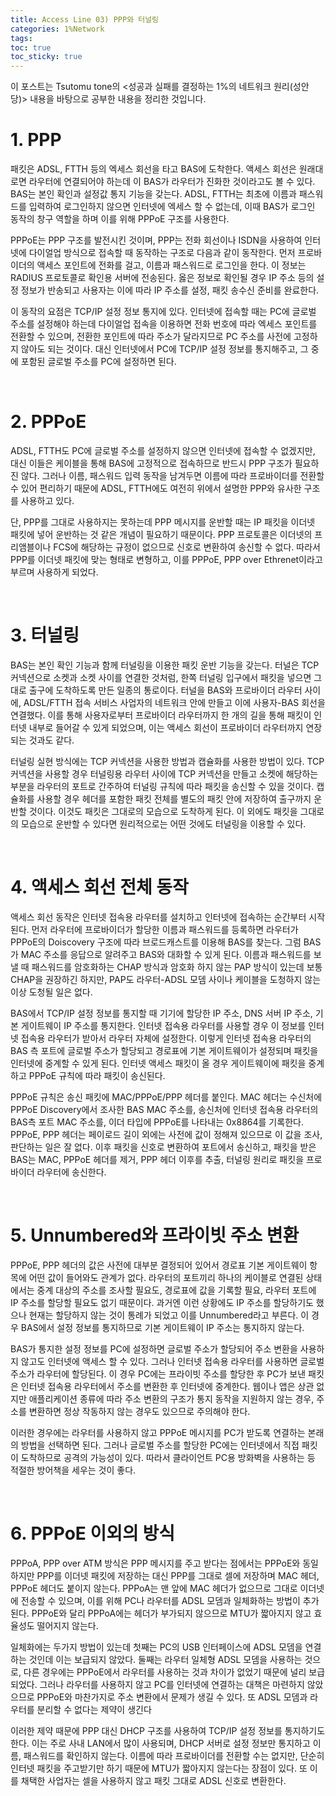 ```yaml
---
title: Access Line 03) PPP와 터널링
categories: 1%Network
tags: 
toc: true
toc_sticky: true
---
```


이 포스트는 Tsutomu tone의 <성공과 실패를 결정하는 1%의 네트워크 원리(성안당)> 내용을 바탕으로 공부한 내용을 정리한 것입니다. 

# **1. PPP**

패킷은 ADSL, FTTH 등의 엑세스 회선을 타고 BAS에 도착한다. 액세스 회선은 원래대로면 라우터에 연결되어야 하는데 이 BAS가 라우터가 진화한 것이라고도 볼 수 있다. BAS는 본인 확인과 설정값 통지 기능을 갖는다. ADSL, FTTH는 최초에 이름과 패스워드를 입력하여 로그인하지 않으면 인터넷에 엑세스 할 수 없는데, 이때 BAS가 로그인 동작의 창구 역할을 하며 이를 위해 PPPoE 구조를 사용한다. 

PPPoE는 PPP 구조를 발전시킨 것이며, PPP는 전화 회선이나 ISDN을 사용하여 인터넷에 다이얼업 방식으로 접속할 때 동작하는 구조로 다음과 같이 동작한다. 먼저 프로바이더의 액세스 포인트에 전화를 걸고, 이름과 패스워드로 로그인을 한다. 이 정보는 RADIUS 프로토콜로 확인용 서버에 전송된다. 옳은 정보로 확인될 경우 IP 주소 등의 설정 정보가 반송되고 사용자는 이에 따라 IP 주소를 설정, 패킷 송수신 준비를 완료한다. 

이 동작의 요점은 TCP/IP 설정 정보 통지에 있다. 인터넷에 접속할 때는 PC에 글로벌 주소를 설정해야 하는데 다이얼업 접속을 이용하면 전화 번호에 따라 엑세스 포인트를 전환할 수 있으며, 전환한 포인트에 따라 주소가 달라지므로 PC 주소를 사전에 고정하지 않아도 되는 것이다. 대신 인터넷에서 PC에 TCP/IP 설정 정보를 통지해주고, 그 중에 포함된 글로벌 주소를 PC에 설정하면 된다. 

<br/>

# **2. PPPoE**

ADSL, FTTH도 PC에 글로벌 주소를 설정하지 않으면 인터넷에 접속할 수 없겠지만, 대신 이들은 케이블을 통해 BAS에 고정적으로 접속하므로 반드시 PPP 구조가 필요하진 않다. 그러나 이름, 패스워드 입력 동작을 남겨두면 이름에 따라 프로바이더를 전환할 수 있어 편리하기 때문에 ADSL, FTTH에도 여전히 위에서 설명한 PPP와 유사한 구조를 사용하고 있다. 

단, PPP를 그대로 사용하지는 못하는데 PPP 메시지를 운반할 때는 IP 패킷을 이더넷 패킷에 넣어 운반하는 것 같은 개념이 필요하기 때문이다. PPP 프로토콜은 이더넷의 프리앰블이나 FCS에 해당하는 규정이 없으므로 신호로 변환하여 송신할 수 없다. 따라서 PPP를 이더넷 패킷에 맞는 형태로 변형하고, 이를 PPPoE, PPP over Ethrenet이라고 부르며 사용하게 되었다. 


<br/>

# **3. 터널링**

BAS는 본인 확인 기능과 함께 터널링을 이용한 패킷 운반 기능을 갖는다. 터널은 TCP 커넥션으로 소켓과 소켓 사이를 연결한 것처럼, 한쪽 터널링 입구에서 패킷을 넣으면 그대로 출구에 도착하도록 만든 일종의 통로이다. 터널을 BAS와 프로바이더 라우터 사이에, ADSL/FTTH 접속 서비스 사업자의 네트워크 안에  만들고 이에 사용자-BAS 회선을 연결했다. 이를 통해 사용자로부터 프로바이더 라우터까지 한 개의 길을 통해 패킷이 인터넷 내부로 들어갈 수 있게 되었으며, 이는 액세스 회선이 프로바이더 라우터까지 연장되는 것과도 같다. 

터널링 실현 방식에는 TCP 커넥션을 사용한 방법과 캡슐화를 사용한 방법이 있다. TCP 커넥션을 사용할 경우 터널링용 라우터 사이에 TCP 커넥션을 만들고 소켓에 해당하는 부분을 라우터의 포트로 간주하여 터널링 규칙에 따라 패킷을 송신할 수 있을 것이다. 캡슐화를 사용할 경우 헤더를 포함한 패킷 전체를 별도의 패킷 안에 저장하여 출구까지 운반할 것이다. 이것도 패킷은 그대로의 모습으로 도착하게 된다. 이 외에도 패킷을 그대로의 모습으로 운반할 수 있다면 원리적으로는 어떤 것에도 터널링을 이용할 수 있다. 

<br/>

# **4. 액세스 회선 전체 동작**

액세스 회선 동작은 인터넷 접속용 라우터를 설치하고 인터넷에 접속하는 순간부터 시작된다. 먼저 라우터에 프로바이더가 할당한 이름과 패스워드를 등록하면 라우터가 PPPoE의 Doiscovery 구조에 따라 브로드캐스트를 이용해 BAS를 찾는다. 그럼 BAS가 MAC 주소를 응답으로 알려주고 BAS와 대화할 수 있게 된다. 이름과 패스워드를 보낼 때 패스워드를 암호화하는 CHAP 방식과 암호화 하지 않는 PAP 방식이 있는데 보통 CHAP을 권장하긴 하지만, PAP도 라우터-ADSL 모뎀 사이나 케이블을 도청하지 않는 이상 도청될 일은 없다. 

BAS에서 TCP/IP 설정 정보를 통지할 때 기기에 할당한 IP 주소, DNS 서버 IP 주소, 기본 게이트웨이 IP 주소를 통지한다. 인터넷 접속용 라우터를 사용할 경우 이 정보를 인터넷 접속용 라우터가 받아서 라우터 자체에 설정한다. 이렇게 인터넷 접속용 라우터의 BAS 측 포트에 글로벌 주소가 할당되고 경로표에 기본 게이트웨이가 설정되며 패킷을 인터넷에 중계할 수 있게 된다. 인터넷 액세스 패킷이 올 경우 게이트웨이에 패킷을 중계하고 PPPoE 규칙에 따라 패킷이 송신된다. 

PPPoE 규칙은 송신 패킷에 MAC/PPPoE/PPP 헤더를 붙인다. MAC 헤더는 수신처에 PPPoE Discovery에서 조사한 BAS MAC 주소를, 송신처에 인터넷 접속용 라우터의 BAS측 포트 MAC 주소를, 이더 타입에 PPPoE를 나타내는 0x8864를 기록한다. PPPoE, PPP 헤더는 페이로드 길이 외에는 사전에 값이 정해져 있으므로 이 값을 조사, 판단하는 일은 잘 없다. 이후 패킷을 신호로 변환하여 포트에서 송신하고, 패킷을 받은 BAS는 MAC, PPPoE 헤더를 제거, PPP 헤더 이후를 추출, 터널링 원리로 패킷을 프로바이더 라우터에 송신한다.

<br/>

# **5. Unnumbered와 프라이빗 주소 변환**

PPPoE, PPP 헤더의 값은 사전에 대부분 결정되어 있어서 경로표 기본 게이트웨이 항목에 어떤 값이 들어와도 관계가 없다. 라우터의 포트끼리 하나의 케이블로 연결된 상태에서는 중계 대상의 주소를 조사할 필요도, 경로표에 값을 기록할 필요, 라우터 포트에 IP 주소를 할당할 필요도 없기 때문이다. 과거엔 이런 상황에도 IP 주소를 할당하기도 했으나 현재는 할당하지 않는 것이 통례가 되었고 이를 Unnumbered라고 부른다. 이 경우 BAS에서 설정 정보를 통지하므로 기본 게이트웨이 IP 주소는 통지하지 않는다. 

BAS가 통지한 설정 정보를 PC에 설정하면 글로벌 주소가 할당되어 주소 변환을 사용하지 않고도 인터넷에 액세스 할 수 있다. 그러나 인터넷 접속용 라우터를 사용하면 글로벌 주소가 라우터에 할당된다. 이 경우 PC에는 프라이빗 주소를 할당한 후 PC가 보낸 패킷은 인터넷 접속용 라우터에서 주소를 변환한 후 인터넷에 중계한다. 웹이나 앱은 상관 없지만 애플리케이션 종류에 따라 주소 변환의 구조가 통지 동작을 지원하지 않는 경우, 주소를 변환하면 정상 작동하지 않는 경우도 있으므로 주의해야 한다. 

이러한 경우에는 라우터를 사용하지 않고 PPPoE 메시지를 PC가 받도록 연결하는 본래의 방법을 선택하면 된다. 그러나 글로벌 주소를 할당한 PC에는 인터넷에서 직접 패킷이 도착하므로 공격의 가능성이 있다. 따라서 클라이언트 PC용 방화벽을 사용하는 등 적절한 방어책을 세우는 것이 좋다. 

<br/>

# **6. PPPoE 이외의 방식**

PPPoA, PPP over ATM 방식은 PPP 메시지를 주고 받다는 점에서는 PPPoE와 동일하지만 PPP를 이더넷 패킷에 저장하는 대신 PPP를 그대로 셀에 저장하며 MAC 헤더, PPPoE 헤더도 붙이지 않는다. PPPoA는 맨 앞에 MAC 헤더가 없으므로 그대로 이더넷에 전송할 수 있으며, 이를 위해 PC나 라우터를 ADSL 모뎀과 일체화하는 방법이 추가된다. PPPoE와 달리 PPPoA에는 헤더가 부가되지 않으므로 MTU가 짧아지지 않고 효율성도 떨어지지 않는다. 

일체화에는 두가지 방법이 있는데 첫째는 PC의 USB 인터페이스에 ADSL 모뎀을 연결하는 것인데 이는 보급되지 않았다. 둘째는 라우터 일체형 ADSL 모뎀을 사용하는 것으로, 다른 경우에는 PPPoE에서 라우터를 사용하는 것과 차이가 없었기 때문에 널리 보급되었다. 그러나 라우터를 사용하지 않고 PC를 인터넷에 연결하는 대책은 마련하지 않았으므로 PPPoE와 마찬가지로 주소 변환에서 문제가 생길 수 있다. 또 ADSL 모뎀과 라우터를 분리할 수 없다는 제약이 생긴다

이러한 제약 때문에 PPP 대신 DHCP 구조를 사용하여 TCP/IP 설정 정보를 통지하기도 한다. 이는 주로 사내 LAN에서 많이 사용되며, DHCP 서버로 설정 정보만 통지하고 이름, 패스워드를 확인하지 않는다. 이름에 따라 프로바이더를 전환할 수는 없지만, 단순히 인터넷 패킷을 주고받기만 하기 때문에 MTU가 짧아지지 않는다는 장점이 있다. 또 이를 채택한 사업자는 셀을 사용하지 않고 패킷 그대로 ADSL 신호로 변환한다. 